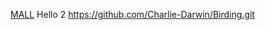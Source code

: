 [MALL](https://github.com/Charlie-Darwin/Birding.git/Anseriformes/Anatidae/Anas.platyrhynchos/MALL.md)
Hello 2
https://github.com/Charlie-Darwin/Birding.git
